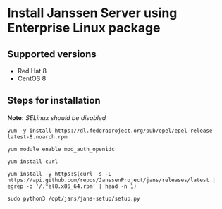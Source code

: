 # Install Janssen Server using Enterprise Linux package

## Supported versions
- Red Hat 8
- CentOS 8

## Steps for installation

**Note:** *SELinux should be disabled*

```
yum -y install https://dl.fedoraproject.org/pub/epel/epel-release-latest-8.noarch.rpm
```
```
yum module enable mod_auth_openidc
```
```
yum install curl
```
```
yum install -y https:$(curl -s -L https://api.github.com/repos/JanssenProject/jans/releases/latest | egrep -o '/.*el8.x86_64.rpm' | head -n 1)
```
```
sudo python3 /opt/jans/jans-setup/setup.py
```
